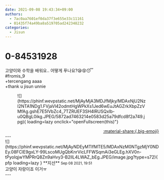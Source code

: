 ```yaml
---
date: 2021-09-08 19:43:34+09:00
authors:
  - 7ac0aa7601ef0da37f3e655e33c11161
  - 01435f74a49ba8a519705ad242348232
categories:
  - Jisun
---
```


# 0-84531928

<div class="post-container" markdown="1">
<div class="content-container md-sidebar__scrollwrap" markdown="1">

고양이와 수학을 배워요.. 어떻게 푸나요?😪😵😴<br>\#fromis_9<br>+tercengang aaaa<br>+thank u jisun unnie
<figure markdown="1">
![](https://phinf.wevpstatic.net/MjAyMjA3MDJfMjky/MDAxNjU2NzI2NTA1NDg1.FVjaVl42odmtHgWPkXs1Jed6wEuJtAGZrkXbpZzVMfAg.gshE7E5IVbZc4_7TZRUEF3SH4lRUSQxIb-u0QBgL0ikg.JPEG/5872ad7463214e0583d25a79dfcd8f2a749.jpg){ loading=lazy onclick="openFullscreen(this)"}
</figure>


</div>
</div>

<div style="text-align: right;" markdown="1">
<a href="https://weverse.io/fromis9/fanpost/0-84531928" style="text-align: right;">:material-share:{.big-emoji}</a>
</div>
---

<div class="comments-container md-sidebar__scrollwrap" markdown="1">
<div class="comment" markdown="1">
<div class='id-container' markdown="1">
![](https://phinf.wevpstatic.net/MjAyNDEyMTlfMTE5/MDAxNzM0NTgzMjY0NDEy.08FClE9gxLY-99LscoMUgQbKnrVicLFFWSqmAi3eGLEg.hXV0n-tPyoIqjwYMPRrQ8Zn9aHvy3-B2llL4LWAZ_bEg.JPEG/image.jpg?type=s72){ pfp loading=lazy }
**<span class="artist">지선</span>** <small>Sep 08 2021, 19:51</small><br>
</div>
<div class='comment-body' markdown="1">
고양이 자랑이죠 이거ㅠ
</div>
</div>
</div>
---
